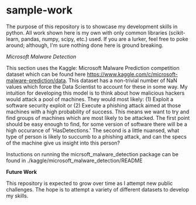 # sample-work

The purpose of this repository is to showcase my development skills in python. All work shown here is my own with only common libraries (scikit-learn, pandas, numpy, scipy, etc.) used.  If you are a lurker, feel free to poke around; although, I'm sure nothing done here is ground breaking.

*Microsoft Malware Detection* 

This section uses the Kaggle: Microsoft Malware Prediction competition dataset which can be found here <https://www.kaggle.com/c/microsoft-malware-prediction/data>. This dataset has a non-trivial number of NaN values which force the Data Scientist to account for these in some way.  My intuition for developing this model is to think about how malicious hackers would attack a pool of machines. They would most likely: (1) Exploit a software security exploit or (2) Execute a phishing attack aimed at those machines with a high probability of success.  This means we want to try and find groups of machines which are most likely to be attacked.  The first point should be easy enough to find, for some version of software there will be a high occurance of 'HasDetections.' The second is a little nuansed, what type of person is likely to succumb to a phishing attack, and can the specs of the machine give us insight into this person? 

Instuctions on running the micrsoft_malware_detection package can be found in ./kaggle/microsoft_malware_detection/README

**Future Work**

This repository is expected to grow over time as I attempt new public challenges. The hope is to attempt a variety of different datasets to develop my skills.